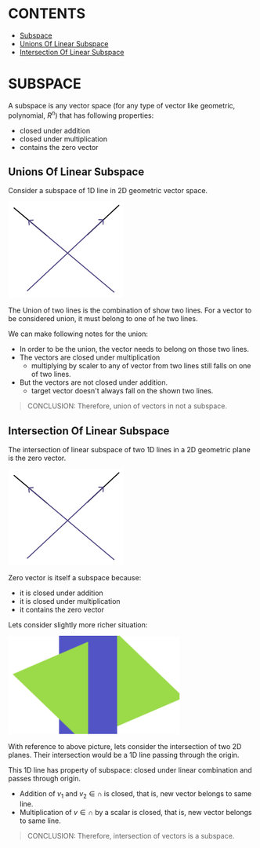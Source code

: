 # CONTENTS

- [Subspace](#subspace)
- [Unions Of Linear Subspace](#unions-of-linear-subspace)
- [Intersection Of Linear Subspace](#intersection-of-linear-subspace)


# SUBSPACE

A subspace is any vector space (for any type of vector like geometric, polynomial, $R^n$) that 
has following properties:

- closed under addition
- closed under multiplication
- contains the zero vector


## Unions Of Linear Subspace

Consider a subspace of 1D line in 2D geometric vector space.

![Subspace Union](./assets/subspace_union.svg)

The Union of two lines is the combination of show two lines. For a vector to be considered 
union, it must belong to one of he two lines.

We can make following notes for the union:
- In order to be the union, the vector needs to belong on those two lines.
- The vectors are closed under multiplication
    - multiplying by scaler to any of vector from two lines still falls on one of two lines.
- But the vectors are not closed under addition.
    - target vector doesn't always fall on the shown two lines.

> CONCLUSION: Therefore, union of vectors in not a subspace.


## Intersection Of Linear Subspace

The intersection of linear subspace of two 1D lines in a 2D geometric plane is the zero vector.

![Subspace Union](./assets/subspace_union.svg)

Zero vector is itself a subspace because:
- it is closed under addition
- it is closed under multiplication
- it contains the zero vector

Lets consider slightly more richer situation:

<img src="./assets/subspace_intersection.svg" width="350" height="200" />

With reference to above picture, lets consider the intersection of two 2D planes. Their 
intersection would be a 1D line passing through the origin.

This 1D line has property of subspace: closed under linear combination and passes 
through origin.

- Addition of $v_1$ and $v_2 \in \cap$ is closed, that is, new vector belongs to same line.
- Multiplication of $v \in \cap$ by a scalar is closed, that is, new vector belongs to same line.

> CONCLUSION: Therefore, intersection of vectors is a subspace.

